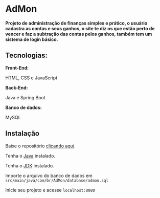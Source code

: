 # AdMon 

<p>
    <b>
        Projeto de administração de finanças simples e prático, o usuário cadastra as contas e seus ganhos, o site te diz os que estão perto de vencer e faz a subtração das contas pelos ganhos, também tem um sistema de login básico.
    </b>
</p>

<h2>Tecnologias:</h2>
<b>Front-End:</b>
<p>HTML, CSS e JavaScript</p>
<b>Back-End:</b>
<p>Java e Spring Boot</p>
<b>Banco de dados:</b>
<p>MySQL</p>

<h2>Instalação</h2>
<p>Baixe o repositório <a href="https://github.com/Guilherme0112/AdMon/archive/refs/heads/main.zip">clicando aqui</a>.</p>
<p>Tenha o <a href="https://www.java.com/pt-BR/">Java</a> instalado.</p>
<p>Tenha o <a href="https://www.oracle.com/br/java/technologies/downloads/">JDK</a> instalado.</p>
<p>Importe o arquivo do banco de dados em <code>src/main/java/com/br/AdMon/database/admon.sql</code></p>
<p>Inicie seu projeto e acesse <code>localhost:8080</code></p>